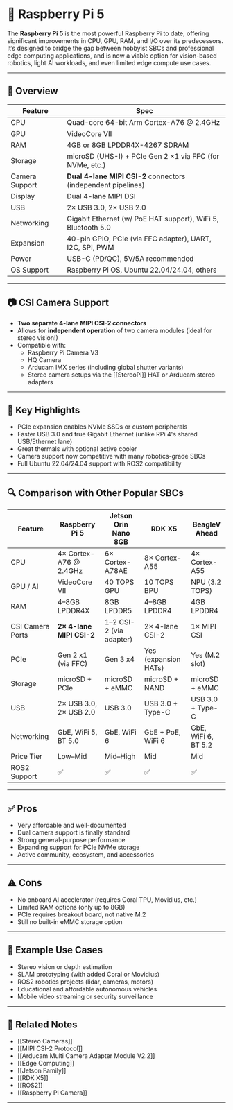 # 🍓 Raspberry Pi 5

The **Raspberry Pi 5** is the most powerful Raspberry Pi to date, offering significant improvements in CPU, GPU, RAM, and I/O over its predecessors. It’s designed to bridge the gap between hobbyist SBCs and professional edge computing applications, and is now a viable option for vision-based robotics, light AI workloads, and even limited edge compute use cases.

---

## 🧠 Overview

| Feature            | Spec                                                                 |
|--------------------|----------------------------------------------------------------------|
| CPU                | Quad-core 64-bit Arm Cortex-A76 @ 2.4GHz                             |
| GPU                | VideoCore VII                                                        |
| RAM                | 4GB or 8GB LPDDR4X-4267 SDRAM                                         |
| Storage            | microSD (UHS-I) + PCIe Gen 2 ×1 via FFC (for NVMe, etc.)             |
| Camera Support     | **Dual 4-lane MIPI CSI-2** connectors (independent pipelines)        |
| Display            | Dual 4-lane MIPI DSI                                                 |
| USB                | 2× USB 3.0, 2× USB 2.0                                                |
| Networking         | Gigabit Ethernet (w/ PoE HAT support), WiFi 5, Bluetooth 5.0         |
| Expansion          | 40-pin GPIO, PCIe (via FFC adapter), UART, I2C, SPI, PWM             |
| Power              | USB-C (PD/QC), 5V/5A recommended                                     |
| OS Support         | Raspberry Pi OS, Ubuntu 22.04/24.04, others                          |

---

## 📷 CSI Camera Support

- **Two separate 4-lane MIPI CSI-2 connectors**
- Allows for **independent operation** of two camera modules (ideal for stereo vision!)
- Compatible with:
  - Raspberry Pi Camera V3
  - HQ Camera
  - Arducam IMX series (including global shutter variants)
  - Stereo camera setups via the [[StereoPi]] HAT or Arducam stereo adapters

---

## 🧰 Key Highlights

- PCIe expansion enables NVMe SSDs or custom peripherals
- Faster USB 3.0 and true Gigabit Ethernet (unlike RPi 4's shared USB/Ethernet lane)
- Great thermals with optional active cooler
- Camera support now competitive with many robotics-grade SBCs
- Full Ubuntu 22.04/24.04 support with ROS2 compatibility

---

## 🔍 Comparison with Other Popular SBCs

| Feature               | Raspberry Pi 5        | Jetson Orin Nano 8GB | RDK X5             | BeagleV Ahead       |
|----------------------|------------------------|------------------------|---------------------|----------------------|
| CPU                  | 4× Cortex-A76 @ 2.4GHz | 6× Cortex-A78AE        | 8× Cortex-A55       | 4× Cortex-A55        |
| GPU / AI             | VideoCore VII          | 40 TOPS GPU            | 10 TOPS BPU         | NPU (3.2 TOPS)       |
| RAM                  | 4–8GB LPDDR4X           | 8GB LPDDR5              | 4–8GB LPDDR4         | 4GB LPDDR4            |
| CSI Camera Ports     | **2× 4-lane MIPI CSI-2**| 1–2 CSI-2 (via adapter) | 2× 4-lane CSI-2      | 1× MIPI CSI           |
| PCIe                 | Gen 2 x1 (via FFC)      | Gen 3 x4                | Yes (expansion HATs) | Yes (M.2 slot)        |
| Storage              | microSD + PCIe          | microSD + eMMC         | microSD + NAND       | microSD + eMMC        |
| USB                  | 2× USB 3.0, 2× USB 2.0   | USB 3.0                 | USB 3.0 + Type-C     | USB 3.0 + Type-C      |
| Networking           | GbE, WiFi 5, BT 5.0     | GbE, WiFi 6             | GbE + PoE, WiFi 6    | GbE, WiFi 6, BT 5.2   |
| Price Tier           | Low–Mid                 | Mid–High                | Mid                  | Mid                   |
| ROS2 Support         | ✅                       | ✅                      | ✅                   | ✅                    |

---

## ✅ Pros

- Very affordable and well-documented
- Dual camera support is finally standard
- Strong general-purpose performance
- Expanding support for PCIe NVMe storage
- Active community, ecosystem, and accessories

---

## ⚠️ Cons

- No onboard AI accelerator (requires Coral TPU, Movidius, etc.)
- Limited RAM options (only up to 8GB)
- PCIe requires breakout board, not native M.2
- Still no built-in eMMC storage option

---

## 🔧 Example Use Cases

- Stereo vision or depth estimation
- SLAM prototyping (with added Coral or Movidius)
- ROS2 robotics projects (lidar, cameras, motors)
- Educational and affordable autonomous vehicles
- Mobile video streaming or security surveillance

---

## 🔗 Related Notes

- [[Stereo Cameras]]
- [[MIPI CSI-2 Protocol]]
- [[Arducam Multi Camera Adapter Module V2.2]]
- [[Edge Computing]]
- [[Jetson Family]]
- [[RDK X5]]
- [[ROS2]]
- [[Raspberry Pi Camera]]

---
